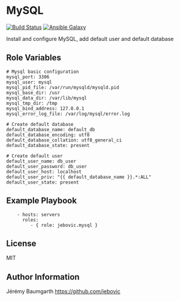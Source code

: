 MySQL
=====

[![Build Status](https://travis-ci.org/jebovic/ansible-mysql.svg?branch=master)](https://travis-ci.org/jebovic/ansible-mysql) [![Ansible Galaxy](https://img.shields.io/badge/galaxy-jebovic.mysql-blue.svg?style=flat)](https://galaxy.ansible.com/jebovic/mysql)

Install and configure MySQL, add default user and default database

Role Variables
--------------

```
# Mysql basic configuration
mysql_port: 3306
mysql_user: mysql
mysql_pid_file: /var/run/mysqld/mysqld.pid
mysql_base_dir: /usr
mysql_data_dir: /var/lib/mysql
mysql_tmp_dir: /tmp
mysql_bind_address: 127.0.0.1
mysql_error_log_file: /var/log/mysql/error.log

# Create default database
default_database_name: default_db
default_database_encoding: utf8
default_database_collation: utf8_general_ci
default_database_state: present

# Create default user
default_user_name: db_user
default_user_password: db_user
default_user_host: localhost
default_user_priv: "{{ default_database_name }}.*:ALL"
default_user_state: present
```

Example Playbook
----------------

```
    - hosts: servers
      roles:
         - { role: jebovic.mysql }
```

License
-------

MIT

Author Information
------------------

Jérémy Baumgarth https://github.com/jebovic

